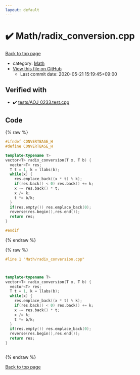 ```yaml
---
layout: default
---
```


<!-- mathjax config similar to math.stackexchange -->
<script type="text/javascript" async
  src="https://cdnjs.cloudflare.com/ajax/libs/mathjax/2.7.5/MathJax.js?config=TeX-MML-AM_CHTML">
</script>
<script type="text/x-mathjax-config">
  MathJax.Hub.Config({
    TeX: { equationNumbers: { autoNumber: "AMS" }},
    tex2jax: {
      inlineMath: [ ['$','$'] ],
      processEscapes: true
    },
    "HTML-CSS": { matchFontHeight: false },
    displayAlign: "left",
    displayIndent: "2em"
  });
</script>

<script type="text/javascript" src="https://cdnjs.cloudflare.com/ajax/libs/jquery/3.4.1/jquery.min.js"></script>
<script src="https://cdn.jsdelivr.net/npm/jquery-balloon-js@1.1.2/jquery.balloon.min.js" integrity="sha256-ZEYs9VrgAeNuPvs15E39OsyOJaIkXEEt10fzxJ20+2I=" crossorigin="anonymous"></script>
<script type="text/javascript" src="../../assets/js/copy-button.js"></script>
<link rel="stylesheet" href="../../assets/css/copy-button.css" />


# :heavy_check_mark: Math/radix_conversion.cpp

<a href="../../index.html">Back to top page</a>

* category: <a href="../../index.html#a49950aa047c2292e989e368a97a3aae">Math</a>
* <a href="{{ site.github.repository_url }}/blob/master/Math/radix_conversion.cpp">View this file on GitHub</a>
    - Last commit date: 2020-05-21 15:19:45+09:00




## Verified with

* :heavy_check_mark: <a href="../../verify/tests/AOJ_0233.test.cpp.html">tests/AOJ_0233.test.cpp</a>


## Code

<a id="unbundled"></a>
{% raw %}
```cpp
#ifndef CONVERTBASE_H
#define CONVERTBASE_H

template<typename T>
vector<T> radix_conversion(T x, T b) {
  vector<T> res;
  T t = 1, k = llabs(b);
  while(x) {
    res.emplace_back((x * t) % k);
    if(res.back() < 0) res.back() += k;
    x -= res.back() * t;
    x /= k;
    t *= b/k;
  }
  if(res.empty()) res.emplace_back(0);
  reverse(res.begin(),res.end());
  return res;
}

#endif
```
{% endraw %}

<a id="bundled"></a>
{% raw %}
```cpp
#line 1 "Math/radix_conversion.cpp"



template<typename T>
vector<T> radix_conversion(T x, T b) {
  vector<T> res;
  T t = 1, k = llabs(b);
  while(x) {
    res.emplace_back((x * t) % k);
    if(res.back() < 0) res.back() += k;
    x -= res.back() * t;
    x /= k;
    t *= b/k;
  }
  if(res.empty()) res.emplace_back(0);
  reverse(res.begin(),res.end());
  return res;
}



```
{% endraw %}

<a href="../../index.html">Back to top page</a>

